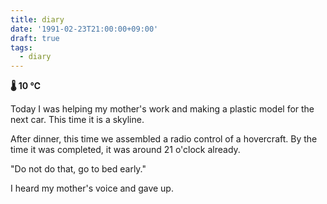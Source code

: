 ```yaml
---
title: diary
date: '1991-02-23T21:00:00+09:00'
draft: true
tags:
  - diary
---
```


**🌡 10 ℃**

Today I was helping my mother's work and making a plastic model for the next car. This time it is a skyline.

After dinner, this time we assembled a radio control of a hovercraft. By the time it was completed, it was around 21 o'clock already.

"Do not do that, go to bed early."

I heard my mother's voice and gave up.
